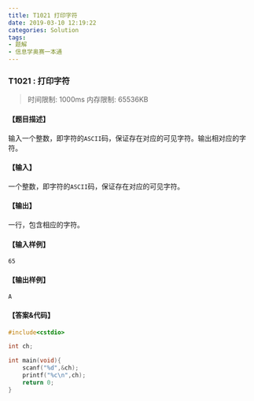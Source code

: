 ```yaml
---
title: T1021 打印字符
date: 2019-03-10 12:19:22
categories: Solution
tags:
- 题解
- 信息学奥赛一本通
---
```


### T1021 : 打印字符

> 时间限制: $1000 \text{ms}$ 内存限制: $65536 \text{KB}$

<!-- more -->

#### 【题目描述】

输入一个整数，即字符的`ASCII`码，保证存在对应的可见字符。输出相对应的字符。

#### 【输入】

一个整数，即字符的`ASCII`码，保证存在对应的可见字符。

#### 【输出】

一行，包含相应的字符。

#### 【输入样例】

```
65
```

#### 【输出样例】

```
A
```

#### 【答案&代码】

```cpp
#include<cstdio>

int ch;

int main(void){
    scanf("%d",&ch);
    printf("%c\n",ch);
    return 0;
}
```

